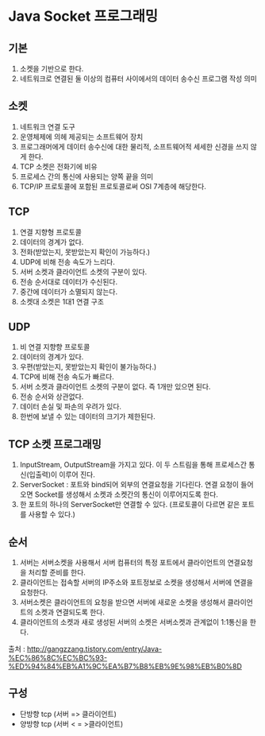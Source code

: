 # Java Socket 프로그래밍

## 기본

1. 소켓을 기반으로 한다.
2. 네트워크로 연결된 둘 이상의 컴퓨터 사이에서의 데이터 송수신 프로그램 작성 의미

## 소켓

1. 네트워크 연결 도구
2. 운영체제에 의헤 제공되는 소프트웨어 장치
3. 프로그래머에게 데이터 송수신에 대한 물리적, 소프트웨어적 세세한 신경을 쓰지 않게 한다.
4. TCP 소켓은 전화기에 비유
5. 프로세스 간의 통신에 사용되는 양쪽 끝을 의미
6. TCP/IP 프로토콜에 포함된 프로토콜로써 OSI 7계층에 해당한다.

## TCP

1. 연결 지향형 프로토콜
2. 데이터의 경계가 없다.
3. 전화(받았는지, 못받았는지 확인이 가능하다.)
4. UDP에 비해 전송 속도가 느리다.
5. 서버 소켓과 클라이언트 소켓의 구분이 있다.
6. 전송 순서대로 데이터가 수신된다.
7. 중간에 데이터가 소멸되지 않는다.
8. 소켓대 소켓은 1대1 연결 구조

## UDP

1. 비 연결 지향향 프로토콜
2. 데이터의 경계가 있다.
3. 우편(받았는지, 못받았는지 확인이 불가능하다.)
4. TCP에 비해 전송 속도가 빠르다.
5. 서버 소켓과 클라이언트 소켓의 구분이 없다. 즉 1개만 있으면 된다.
6. 전송 순서와 상관없다.
7. 데이터 손실 및 파손의 우려가 있다.
8. 한번에 보낼 수 있는 데이터의 크기가 제한된다.

## TCP 소켓 프로그래밍

1. InputStream, OutputStream을 가지고 있다. 이 두 스트림을 통해 프로세스간 통신(입출력)이 이루어 진다.
2. ServerSocket : 포트와 bind되어 외부의 연결요청을 기다린다. 연결 요청이 들어오면 Socket를 생성해서 소켓과 소켓간의 통신이 이루어지도록 한다.
3. 한 포트의 하나의 ServerSocket만 연결할 수 있다. (프로토콜이 다르면 같은 포트를 사용할 수 있다.)

## 순서

1. 서버는 서버소켓을 사용해서 서버 컴퓨터의 특정 포트에서 클라이언트의 연결요청을 처리할 준비를 한다.
2. 클라이언트는 접속할 서버의 IP주소와 포트정보로 소켓을 생성해서 서버에 연결을 요청한다.
3. 서버소켓은 클라이언트의 요청을 받으면 서버에 새로운 소켓을 생성해서 클라이언트의 소켓과 연결되도록 한다.
4. 클라이언트의 소켓과 새로 생성된 서버의 소켓은 서버소켓과 관계없이 1:1통신을 한다.

출처 : http://gangzzang.tistory.com/entry/Java-%EC%86%8C%EC%BC%93-%ED%94%84%EB%A1%9C%EA%B7%B8%EB%9E%98%EB%B0%8D

## 구성

* 단방향 tcp (서버 => 클라이언트)
* 양방향 tcp (서버 < = >클라이언트)

   